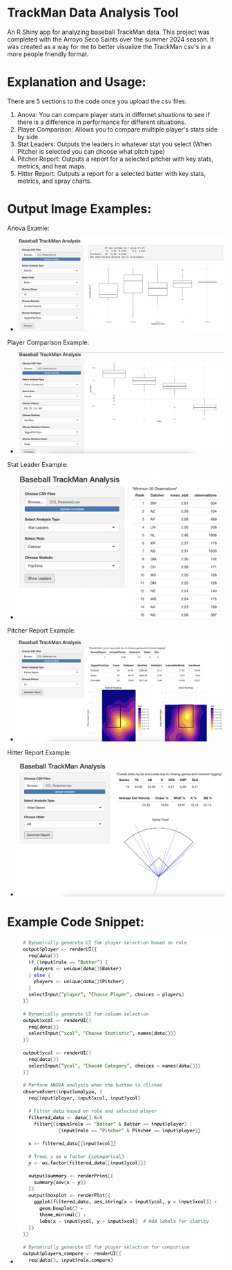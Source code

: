 # TrackMan Data Analysis Tool

An R Shiny app for analyzing baseball TrackMan data. This project was completed with the Arroyo Seco Saints over the summer 2024 season. It was created as a way for me to better visualize the TrackMan csv's in a more people friendly format.

# Explanation and Usage:

There are 5 sections to the code once you upload the csv files:
1. Anova: You can compare player stats in differnet situations to see if there is a difference in performance for different situations.
2. Player Comparison: Allows you to compare multiple player's stats side by side.
3. Stat Leaders: Outputs the leaders in whatever stat you select (When Pitcher is selected you can choose what pitch type)
4. Pitcher Report: Outputs a report for a selected pitcher with key stats, metrics, and heat maps.
5. Hitter Report: Outputs a report for a selected batter with key stats, metrics, and spray charts.

# Output Image Examples:

Anova Examle: 
- ![TrackMan Analysis ANOVA Example](../assets/ANOVA%20Example.png)

Player Comparison Example:
- ![TrackMan Analysis Player Comparison Example](../assets/Player%20Comparison%20Example.png)

Stat Leader Example:
- ![TrackMan Analysis Stat Leader Example](../assets/Stat%20Leader%20Example.png)

Pitcher Report Example: 
- ![TrackMan Analysis Pitcher Report Example](../assets/Pitcher%20Report%20Example.png)

Hitter Report Example:
- ![TrackMan Analysis Hitter Report Example](../assets/Hitter%20Report%20Example.png)

# Example Code Snippet: 

- ![TrackMan Analysis Hitter Report Example](../trackman-analysis/TrackMan%20Analysis%20Snippet.png)
